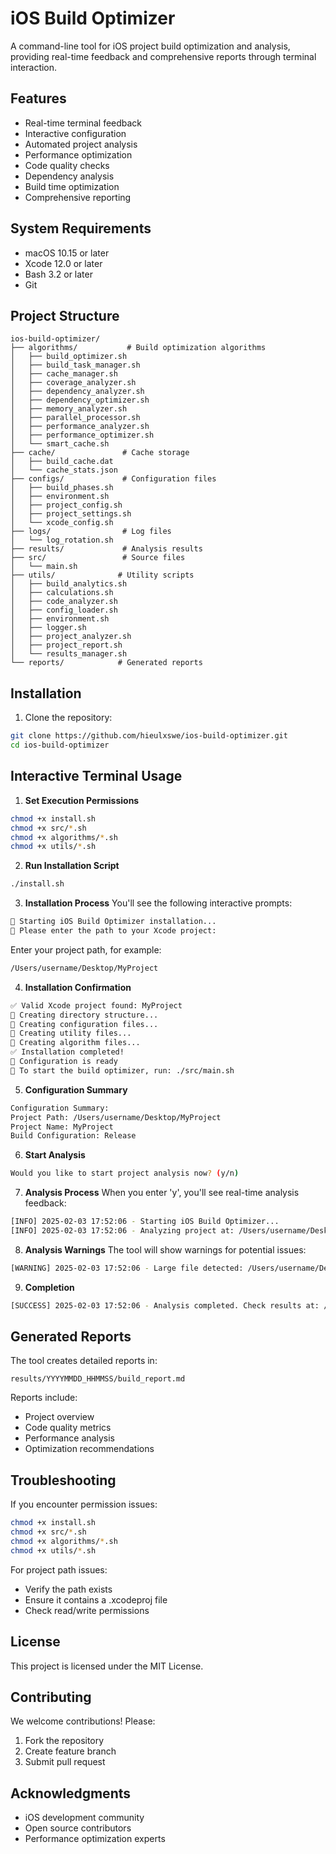 # iOS Build Optimizer

A command-line tool for iOS project build optimization and analysis, providing real-time feedback and comprehensive reports through terminal interaction.

## Features

- Real-time terminal feedback
- Interactive configuration
- Automated project analysis
- Performance optimization
- Code quality checks
- Dependency analysis
- Build time optimization
- Comprehensive reporting


## System Requirements

- macOS 10.15 or later
- Xcode 12.0 or later
- Bash 3.2 or later
- Git

## Project Structure
```
ios-build-optimizer/
├── algorithms/           # Build optimization algorithms
│   ├── build_optimizer.sh
│   ├── build_task_manager.sh
│   ├── cache_manager.sh
│   ├── coverage_analyzer.sh
│   ├── dependency_analyzer.sh
│   ├── dependency_optimizer.sh
│   ├── memory_analyzer.sh
│   ├── parallel_processor.sh
│   ├── performance_analyzer.sh
│   ├── performance_optimizer.sh
│   └── smart_cache.sh
├── cache/               # Cache storage
│   ├── build_cache.dat
│   └── cache_stats.json
├── configs/             # Configuration files
│   ├── build_phases.sh
│   ├── environment.sh
│   ├── project_config.sh
│   ├── project_settings.sh
│   └── xcode_config.sh
├── logs/                # Log files
│   └── log_rotation.sh
├── results/             # Analysis results
├── src/                 # Source files
│   └── main.sh
├── utils/              # Utility scripts
│   ├── build_analytics.sh
│   ├── calculations.sh
│   ├── code_analyzer.sh
│   ├── config_loader.sh
│   ├── environment.sh
│   ├── logger.sh
│   ├── project_analyzer.sh
│   ├── project_report.sh
│   └── results_manager.sh
└── reports/            # Generated reports
```


## Installation

1. Clone the repository:
```bash
git clone https://github.com/hieulxswe/ios-build-optimizer.git
cd ios-build-optimizer
```


## Interactive Terminal Usage

1. **Set Execution Permissions**
```bash
chmod +x install.sh
chmod +x src/*.sh
chmod +x algorithms/*.sh
chmod +x utils/*.sh
```

2. **Run Installation Script**
```bash
./install.sh
```

3. **Installation Process**
You'll see the following interactive prompts:
```bash
🚀 Starting iOS Build Optimizer installation...
📂 Please enter the path to your Xcode project:
```

Enter your project path, for example:
```bash
/Users/username/Desktop/MyProject
```

4. **Installation Confirmation**
```bash
✅ Valid Xcode project found: MyProject
📁 Creating directory structure...
📝 Creating configuration files...
📝 Creating utility files...
📝 Creating algorithm files...
✅ Installation completed!
📝 Configuration is ready
🚀 To start the build optimizer, run: ./src/main.sh
```

5. **Configuration Summary**
```bash
Configuration Summary:
Project Path: /Users/username/Desktop/MyProject
Project Name: MyProject
Build Configuration: Release
```

6. **Start Analysis**
```bash
Would you like to start project analysis now? (y/n)
```

7. **Analysis Process**
When you enter 'y', you'll see real-time analysis feedback:
```bash
[INFO] 2025-02-03 17:52:06 - Starting iOS Build Optimizer...
[INFO] 2025-02-03 17:52:06 - Analyzing project at: /Users/username/Desktop/MyProject
```

8. **Analysis Warnings**
The tool will show warnings for potential issues:
```bash
[WARNING] 2025-02-03 17:52:06 - Large file detected: /Users/username/Desktop/MyProject/LargeFile.swift (586 lines)
```

9. **Completion**
```bash
[SUCCESS] 2025-02-03 17:52:06 - Analysis completed. Check results at: /path/to/results/build_report.md
```


## Generated Reports

The tool creates detailed reports in:
```
results/YYYYMMDD_HHMMSS/build_report.md
```

Reports include:
- Project overview
- Code quality metrics
- Performance analysis
- Optimization recommendations

## Troubleshooting

If you encounter permission issues:
```bash
chmod +x install.sh
chmod +x src/*.sh
chmod +x algorithms/*.sh
chmod +x utils/*.sh
```

For project path issues:
- Verify the path exists
- Ensure it contains a .xcodeproj file
- Check read/write permissions

## License

This project is licensed under the MIT License.

## Contributing

We welcome contributions! Please:
1. Fork the repository
2. Create feature branch
3. Submit pull request

## Acknowledgments

- iOS development community
- Open source contributors
- Performance optimization experts